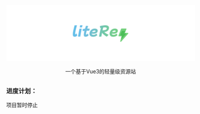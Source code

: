 <!-- [![Banner](http://img.openbit.cc/liteRes.png)](https://github.com/Dr0ii/liteRes) -->
![Alt text](assets/liteRes.svg)

<p align="center">一个基于Vue3的轻量级资源站</p>

## 
### 进度计划：
项目暂时停止
